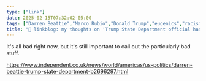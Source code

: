 ```yaml
---
type: ["link"]
date: 2025-02-15T07:32:02-05:00
tags: ["Darren Beattie","Marco Rubio","Donald Trump","eugenics","racism"]
title: "🔗 linkblog: my thoughts on 'Trump State Department official has called for mass sterilization of ‘low-IQ trash’'"
---
```

It's all bad right now, but it's still important to call out the particularly bad stuff.

https://www.independent.co.uk/news/world/americas/us-politics/darren-beattie-trump-state-department-b2696297.html
